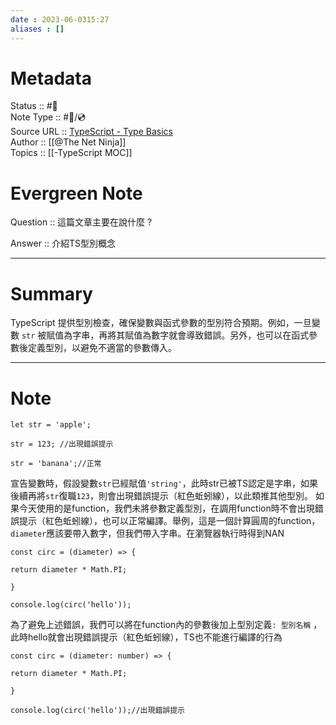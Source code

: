 ```yaml
---
date : 2023-06-0315:27
aliases : []
---
```

# Metadata
Status :: #🌱 <br>
Note Type :: #📨/💿 <br>
Source URL :: [TypeScript - Type Basics](https://www.youtube.com/watch?v=0DzDqtcxnz0&list=PL4cUxeGkcC9gUgr39Q_yD6v-bSyMwKPUI&index=3)<br>
Author :: [[@The Net Ninja]]<br>
Topics :: [[-TypeScript MOC]]  <br>

# Evergreen Note

Question :: 這篇文章主要在說什麼 ?

Answer :: 介紹TS型別概念

---

# Summary 
TypeScript 提供型別檢查，確保變數與函式參數的型別符合預期。例如，一旦變數 `str` 被賦值為字串，再將其賦值為數字就會導致錯誤。另外，也可以在函式參數後定義型別，以避免不適當的參數傳入。

---

# Note

```
let str = 'apple';

str = 123; //出現錯誤提示

str = 'banana';//正常
```

宣告變數時，假設變數`str`已經賦值`'string'`，此時str已被TS認定是字串，如果後續再將`str`復職`123`，則會出現錯誤提示（紅色蚯蚓線），以此類推其他型別。
如果今天使用的是function，我們未將參數定義型別，在調用function時不會出現錯誤提示（紅色蚯蚓線），也可以正常編譯。舉例，這是一個計算圓周的function，`diameter`應該要帶入數字，但我們帶入字串。在瀏覽器執行時得到NAN
```
const circ = (diameter) => {

return diameter * Math.PI;

}

console.log(circ('hello'));
```
為了避免上述錯誤，我們可以將在function內的參數後加上型別定義`: 型別名稱` ，此時hello就會出現錯誤提示（紅色蚯蚓線），TS也不能進行編譯的行為
```
const circ = (diameter: number) => {

return diameter * Math.PI;

}

console.log(circ('hello'));//出現錯誤提示
```